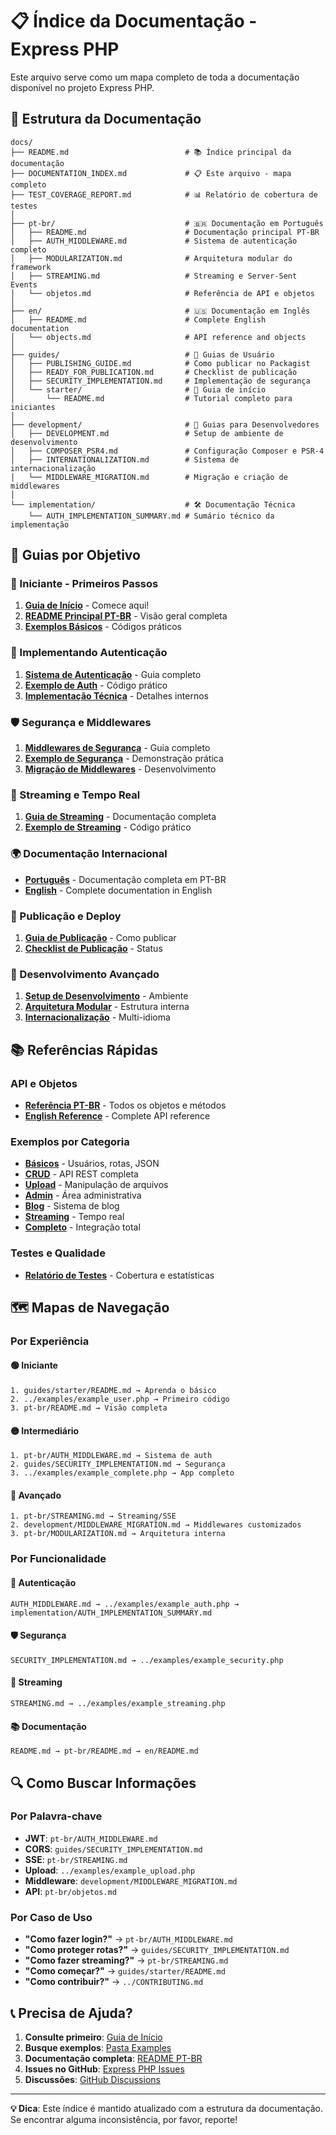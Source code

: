 # 📋 Índice da Documentação - Express PHP

Este arquivo serve como um mapa completo de toda a documentação disponível no projeto Express PHP.

## 📁 Estrutura da Documentação

```
docs/
├── README.md                          # 📚 Índice principal da documentação
├── DOCUMENTATION_INDEX.md             # 📋 Este arquivo - mapa completo
├── TEST_COVERAGE_REPORT.md            # 📊 Relatório de cobertura de testes
│
├── pt-br/                             # 🇧🇷 Documentação em Português
│   ├── README.md                      # Documentação principal PT-BR
│   ├── AUTH_MIDDLEWARE.md             # Sistema de autenticação completo
│   ├── MODULARIZATION.md              # Arquitetura modular do framework
│   ├── STREAMING.md                   # Streaming e Server-Sent Events
│   └── objetos.md                     # Referência de API e objetos
│
├── en/                                # 🇺🇸 Documentação em Inglês
│   ├── README.md                      # Complete English documentation
│   └── objects.md                     # API reference and objects
│
├── guides/                            # 📖 Guias de Usuário
│   ├── PUBLISHING_GUIDE.md            # Como publicar no Packagist
│   ├── READY_FOR_PUBLICATION.md       # Checklist de publicação
│   ├── SECURITY_IMPLEMENTATION.md     # Implementação de segurança
│   └── starter/                       # 🚀 Guia de início
│       └── README.md                  # Tutorial completo para iniciantes
│
├── development/                       # 🔧 Guias para Desenvolvedores
│   ├── DEVELOPMENT.md                 # Setup de ambiente de desenvolvimento
│   ├── COMPOSER_PSR4.md               # Configuração Composer e PSR-4
│   ├── INTERNATIONALIZATION.md        # Sistema de internacionalização
│   └── MIDDLEWARE_MIGRATION.md        # Migração e criação de middlewares
│
└── implementation/                    # 🛠️ Documentação Técnica
    └── AUTH_IMPLEMENTATION_SUMMARY.md # Sumário técnico da implementação
```

## 🎯 Guias por Objetivo

### 👶 Iniciante - Primeiros Passos
1. **[Guia de Início](guides/starter/README.md)** - Comece aqui!
2. **[README Principal PT-BR](pt-br/README.md)** - Visão geral completa
3. **[Exemplos Básicos](../examples/README.md)** - Códigos práticos

### 🔐 Implementando Autenticação
1. **[Sistema de Autenticação](pt-br/AUTH_MIDDLEWARE.md)** - Guia completo
2. **[Exemplo de Auth](../examples/example_auth.php)** - Código prático
3. **[Implementação Técnica](implementation/AUTH_IMPLEMENTATION_SUMMARY.md)** - Detalhes internos

### 🛡️ Segurança e Middlewares
1. **[Middlewares de Segurança](guides/SECURITY_IMPLEMENTATION.md)** - Guia completo
2. **[Exemplo de Segurança](../examples/example_security.php)** - Demonstração prática
3. **[Migração de Middlewares](development/MIDDLEWARE_MIGRATION.md)** - Desenvolvimento

### 📡 Streaming e Tempo Real
1. **[Guia de Streaming](pt-br/STREAMING.md)** - Documentação completa
2. **[Exemplo de Streaming](../examples/example_streaming.php)** - Código prático

### 🌍 Documentação Internacional
- **[Português](pt-br/README.md)** - Documentação completa em PT-BR
- **[English](en/README.md)** - Complete documentation in English

### 🚀 Publicação e Deploy
1. **[Guia de Publicação](guides/PUBLISHING_GUIDE.md)** - Como publicar
2. **[Checklist de Publicação](guides/READY_FOR_PUBLICATION.md)** - Status

### 🔧 Desenvolvimento Avançado
1. **[Setup de Desenvolvimento](development/DEVELOPMENT.md)** - Ambiente
2. **[Arquitetura Modular](pt-br/MODULARIZATION.md)** - Estrutura interna
3. **[Internacionalização](development/INTERNATIONALIZATION.md)** - Multi-idioma

## 📚 Referências Rápidas

### API e Objetos
- **[Referência PT-BR](pt-br/objetos.md)** - Todos os objetos e métodos
- **[English Reference](en/objects.md)** - Complete API reference

### Exemplos por Categoria
- **[Básicos](../examples/example_user.php)** - Usuários, rotas, JSON
- **[CRUD](../examples/example_product.php)** - API REST completa
- **[Upload](../examples/example_upload.php)** - Manipulação de arquivos
- **[Admin](../examples/example_admin.php)** - Área administrativa
- **[Blog](../examples/example_blog.php)** - Sistema de blog
- **[Streaming](../examples/example_streaming.php)** - Tempo real
- **[Completo](../examples/example_complete.php)** - Integração total

### Testes e Qualidade
- **[Relatório de Testes](TEST_COVERAGE_REPORT.md)** - Cobertura e estatísticas

## 🗺️ Mapas de Navegação

### Por Experiência

#### 🟢 Iniciante
```
1. guides/starter/README.md → Aprenda o básico
2. ../examples/example_user.php → Primeiro código
3. pt-br/README.md → Visão completa
```

#### 🟡 Intermediário
```
1. pt-br/AUTH_MIDDLEWARE.md → Sistema de auth
2. guides/SECURITY_IMPLEMENTATION.md → Segurança
3. ../examples/example_complete.php → App completo
```

#### 🔴 Avançado
```
1. pt-br/STREAMING.md → Streaming/SSE
2. development/MIDDLEWARE_MIGRATION.md → Middlewares customizados
3. pt-br/MODULARIZATION.md → Arquitetura interna
```

### Por Funcionalidade

#### 🔐 Autenticação
```
AUTH_MIDDLEWARE.md → ../examples/example_auth.php → implementation/AUTH_IMPLEMENTATION_SUMMARY.md
```

#### 🛡️ Segurança
```
SECURITY_IMPLEMENTATION.md → ../examples/example_security.php
```

#### 📡 Streaming
```
STREAMING.md → ../examples/example_streaming.php
```

#### 📚 Documentação
```
README.md → pt-br/README.md → en/README.md
```

## 🔍 Como Buscar Informações

### Por Palavra-chave
- **JWT**: `pt-br/AUTH_MIDDLEWARE.md`
- **CORS**: `guides/SECURITY_IMPLEMENTATION.md`
- **SSE**: `pt-br/STREAMING.md`
- **Upload**: `../examples/example_upload.php`
- **Middleware**: `development/MIDDLEWARE_MIGRATION.md`
- **API**: `pt-br/objetos.md`

### Por Caso de Uso
- **"Como fazer login?"** → `pt-br/AUTH_MIDDLEWARE.md`
- **"Como proteger rotas?"** → `guides/SECURITY_IMPLEMENTATION.md`
- **"Como fazer streaming?"** → `pt-br/STREAMING.md`
- **"Como começar?"** → `guides/starter/README.md`
- **"Como contribuir?"** → `../CONTRIBUTING.md`

## 📞 Precisa de Ajuda?

1. **Consulte primeiro**: [Guia de Início](guides/starter/README.md)
2. **Busque exemplos**: [Pasta Examples](../examples/)
3. **Documentação completa**: [README PT-BR](pt-br/README.md)
4. **Issues no GitHub**: [Express PHP Issues](https://github.com/CAFernandes/express-php/issues)
5. **Discussões**: [GitHub Discussions](https://github.com/CAFernandes/express-php/discussions)

---

**💡 Dica**: Este índice é mantido atualizado com a estrutura da documentação. Se encontrar alguma inconsistência, por favor, reporte!
